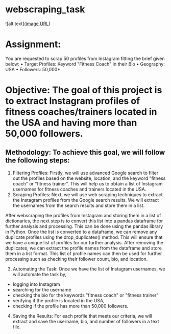 # webscraping_task

![alt text]([image URL](https://thumbs.dreamstime.com/z/group-smiling-people-sport-uniform-holding-word-fitness-cartoon-colorful-vector-illustration-group-smiling-people-125210734.jpg))

# Assignment:
You are requested to scrap 50 profiles from Instagram fitting the brief given below:
•	Target Profiles: Keyword "Fitness Coach" in their Bio
•	Geography: USA
•	Followers: 50,000+

# Objective: The goal of this project is to extract Instagram profiles of fitness coaches/trainers located in the USA and having more than 50,000 followers.
## Methodology: To achieve this goal, we will follow the following steps:
1.	Filtering Profiles: Firstly, we will use advanced Google search to filter out the profiles based on the website, location, and the keyword "fitness coach" or "fitness trainer". This will help us to obtain a list of Instagram usernames for fitness coaches and trainers located in the USA.
2.	Scraping Profiles: Next, we will use web scraping techniques to extract the Instagram profiles from the Google search results. We will extract the usernames from the search results and store them in a list.

After webscraping the profiles from Instagram and storing them in a list of dictionaries, the next step is to convert this list into a pandas dataframe for further analysis and processing. 
This can be done using the pandas library in Python.
Once the list is converted to a dataframe, we can remove any duplicate profiles using the drop_duplicates() method. 
This will ensure that we have a unique list of profiles for our further analysis.
After removing the duplicates, we can extract the profile names from the dataframe and store them in a list format. 
This list of profile names can then be used for further processing such as checking their follower count, bio, and location.

3.	Automating the Task: Once we have the list of Instagram usernames, we will automate the task by,
-	 logging into Instagram
-	searching for the username
-	checking the bio for the keywords "fitness coach" or "fitness trainer"
-	verifying if the profile is located in the USA,
-	checking if the profile has more than 50,000 followers.

4.	Saving the Results: For each profile that meets our criteria, we will extract and save the username, bio, and number of followers in a text file.


